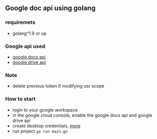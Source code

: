 ## Google doc api using golang
### requiremets
- golang^1.9 or up

### Google api used
 - [google docs api](https://developers.google.com/docs/api/reference/rest/v1/documents?hl=id)
 - [google drive api](https://developers.google.com/drive/api/guides/about-sdk?hl=id)

### Note
- delete previous token if modifying usr scope

 ### How to start
 - login to your google workspace
 - in the google cloud console, enable the google docs api and google drive api
 - create desktop credentials, [more](https://developers.google.com/docs/api/quickstart/go?hl=en)
 - run project ``` go run main.go ```